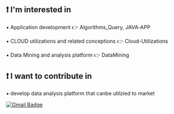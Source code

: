 ## ❗ I'm interested in
▪️ Application development 👉 Algorithms_Query, JAVA-APP 

▪️ CLOUD utilizations and related conceptions 👉 Cloud-Utilizations

▪️ Data Mining and analysis platform 👉 DataMining

## ❗ I want to contribute in
▪️ develop data analysis platform that canbe utilzied to market


[![Gmail Badge](https://img.shields.io/badge/Gmail-d14836?style=flat-square&logo=Gmail&logoColor=white&link=mailto:snugyun01@gmail.com)](mailto:devsacti@gmail.com)
